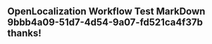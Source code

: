 <properties
ms.topic="hero-topic"
ms.test1="hero-topic"
ms.test2="test"/>

## OpenLocalization Workflow Test MarkDown 9bbb4a09-51d7-4d54-9a07-fd521ca4f37b thanks!
